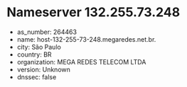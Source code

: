 # Nameserver 132.255.73.248

* as_number: 264463
* name: host-132-255-73-248.megaredes.net.br.
* city: São Paulo
* country: BR
* organization: MEGA REDES TELECOM LTDA
* version: Unknown
* dnssec: false

